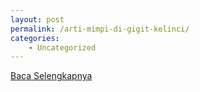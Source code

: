 ```yaml
---
layout: post
permalink: /arti-mimpi-di-gigit-kelinci/
categories:
    - Uncategorized
---
```


[Baca Selengkapnya](/07)